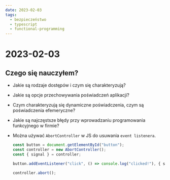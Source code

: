 ```yaml
---
date: 2023-02-03
tags:
  - bezpieczeństwo
  - typescript
  - functional-programming
---
```


# 2023-02-03

## Czego się nauczyłem?

- Jakie są rodzaje dostępów i czym się charakteryzują?
- Jakie są opcje przechowywania poświadczeń aplikacji?
- Czym charakteryzują się dynamiczne poświadczenia, czym są poświadczenia efemeryczne?
- Jakie są najczęstsze błędy przy wprowadzaniu programowania funkcyjnego w firmie?
- Można używać `AbortController` w JS do usuwania `event listenera`.

  ```ts
  const button = document.getElementById("button");
  const controller = new AbortController();
  const { signal } = controller;

  button.addEventListener("click", () => console.log("clicked!"), { signal });

  controller.abort();
  ```
